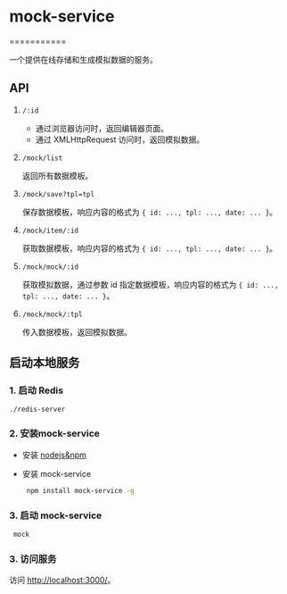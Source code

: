 # mock-service
===========

一个提供在线存储和生成模拟数据的服务。


## API

1. `/:id`

    * 通过浏览器访问时，返回编辑器页面。
    * 通过 XMLHttpRequest 访问时，返回模拟数据。

2. `/mock/list`
    
    返回所有数据模板。
    
3. `/mock/save?tpl=tpl`
    
    保存数据模板，响应内容的格式为 `{ id: ..., tpl: ..., date: ... }`。
    
4. `/mock/item/:id`

    获取数据模板，响应内容的格式为 `{ id: ..., tpl: ..., date: ... }`。
    
5. `/mock/mock/:id`

    获取模拟数据，通过参数 id 指定数据模板，响应内容的格式为 `{ id: ..., tpl: ..., date: ... }`。

6. `/mock/mock/:tpl`

    传入数据模板，返回模拟数据。

## 启动本地服务

### 1. 启动 Redis

    ./redis-server

### 2. 安装mock-service
* 安装 [nodejs&npm](http://nodejs.org/)
* 安装 mock-service

   ```bash
    npm install mock-service -g
   ```

### 3. 启动 mock-service

   ```bash 
    mock
   ```

### 3. 访问服务 
    
访问 <http://localhost:3000/>。

